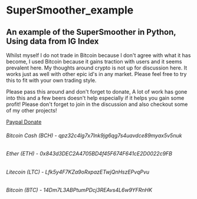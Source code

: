 # SuperSmoother_example
## An example of the SuperSmoother in Python, Using data from IG Index

Whilst myself I do not trade in Bitcoin because I don't agree with what it has become, I used Bitcoin because it gains traction with users and it seems prevalent here. My thoughts around crypto is not up for discussion here. It works just as well with other epic id's in any market. Please feel free to try this to fit with your own trading style. 

Please pass this around and don't forget to donate, A lot of work has gone into this and a few beers doesn't help especially if it helps you gain some profit! Please don't forget to join in the discussion and also checkout some of my other projects! 

[Paypal Donate](https://www.paypal.com/cgi-bin/webscr?cmd=_s-xclick&hosted_button_id=EV8XUGXX76UXQ&source=url)

###### Bitcoin Cash (BCH)  - 	  qpz32c4lg7x7lnk9jg6qg7s4uavdce89myax5v5nuk
###### Ether (ETH) - 				    0x843d3DEC2A4705BD4f45F674F641cE2D0022c9FB
###### Litecoin (LTC) - 			  Lfk5y4F7KZa9oRxpazETwjQnHszEPvqPvu
###### Bitcoin (BTC) - 			    14Dm7L3ABPtumPDcj3REAvs4L6w9YFRnHK
